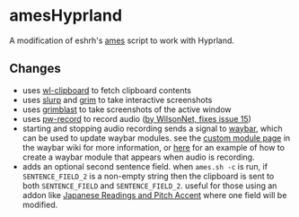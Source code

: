 # amesHyprland

A modification of eshrh's [ames](https://github.com/eshrh/ames) script to work with Hyprland.

## Changes

- uses [wl-clipboard](https://github.com/bugaevc/wl-clipboard) to fetch clipboard contents
- uses [slurp](https://github.com/emersion/slurp) and [grim](https://gitlab.freedesktop.org/emersion/grim) to take interactive screenshots
- uses [grimblast](https://github.com/hyprwm/contrib/tree/main/grimblast) to take screenshots of the active window
- uses [pw-record](https://linuxcommandlibrary.com/man/pw-record) to record audio ([by WilsonNet, fixes issue 15](https://github.com/eshrh/ames/issues/15#issuecomment-2456144139))
- starting and stopping audio recording sends a signal to [waybar](https://github.com/Alexays/Waybar), which can be used to update waybar modules. see the [custom module page](https://github.com/Alexays/Waybar/wiki/Module:-Custom) in the waybar wiki for more information, or [here](https://github.com/balfiere/RecordAudioOutputHyprland?tab=readme-ov-file#how-to-use) for an example of how to create a waybar module that appears when audio is recording.
- adds an optional second sentence field. when `ames.sh -c` is run, if `SENTENCE_FIELD_2` is a non-empty string then the clipboard is sent to both `SENTENCE_FIELD` and `SENTENCE_FIELD_2`. useful for those using an addon like [Japanese Readings and Pitch Accent](https://ankiweb.net/shared/info/1845503807) where one field will be modified.